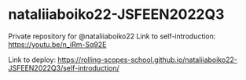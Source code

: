 # nataliiaboiko22-JSFEEN2022Q3
Private repository for @nataliiaboiko22
Link to self-introduction:
https://youtu.be/n_iRm-Sq92E

Link to deploy:
https://rolling-scopes-school.github.io/nataliiaboiko22-JSFEEN2022Q3/self-introduction/
